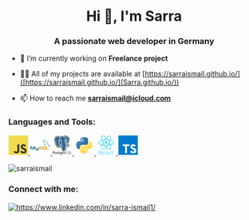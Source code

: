 <h1 align="center">Hi 👋, I'm Sarra</h1>
<h3 align="center">A passionate web developer in Germany</h3>

- 🔭 I’m currently working on **Freelance project**

- 👨‍💻 All of my projects are available at [https://sarraismail.github.io/]([https://sarraismail.github.io/](Sarra.github.io/))

- 📫 How to reach me **sarraismail@icloud.com**



<h3 align="left">Languages and Tools:</h3>
<p align="left"> <a href="https://developer.mozilla.org/en-US/docs/Web/JavaScript" target="_blank" rel="noreferrer"> <img src="https://raw.githubusercontent.com/devicons/devicon/master/icons/javascript/javascript-original.svg" alt="javascript" width="40" height="40"/> </a> <a href="https://www.mysql.com/" target="_blank" rel="noreferrer"> <img src="https://raw.githubusercontent.com/devicons/devicon/master/icons/mysql/mysql-original-wordmark.svg" alt="mysql" width="40" height="40"/> </a> <a href="https://www.postgresql.org" target="_blank" rel="noreferrer"> <img src="https://raw.githubusercontent.com/devicons/devicon/master/icons/postgresql/postgresql-original-wordmark.svg" alt="postgresql" width="40" height="40"/> </a> <a href="https://www.python.org" target="_blank" rel="noreferrer"> <img src="https://raw.githubusercontent.com/devicons/devicon/master/icons/python/python-original.svg" alt="python" width="40" height="40"/> </a> <a href="https://reactjs.org/" target="_blank" rel="noreferrer"> <img src="https://raw.githubusercontent.com/devicons/devicon/master/icons/react/react-original-wordmark.svg" alt="react" width="40" height="40"/> </a> <a href="https://www.typescriptlang.org/" target="_blank" rel="noreferrer"> <img src="https://raw.githubusercontent.com/devicons/devicon/master/icons/typescript/typescript-original.svg" alt="typescript" width="40" height="40"/> </a> </p>

<p><img align="center" src="https://github-readme-stats.vercel.app/api/top-langs?username=sarraismail&show_icons=true&locale=en&layout=compact" alt="sarraismail" /></p>
<h3 align="left">Connect with me:</h3>
<p align="left">
<a href="https://linkedin.com/in/https://www.linkedin.com/in/sarra-ismail1/" target="blank"><img align="center" src="https://raw.githubusercontent.com/rahuldkjain/github-profile-readme-generator/master/src/images/icons/Social/linked-in-alt.svg" alt="https://www.linkedin.com/in/sarra-ismail1/" height="30" width="40" /></a>
</p>
